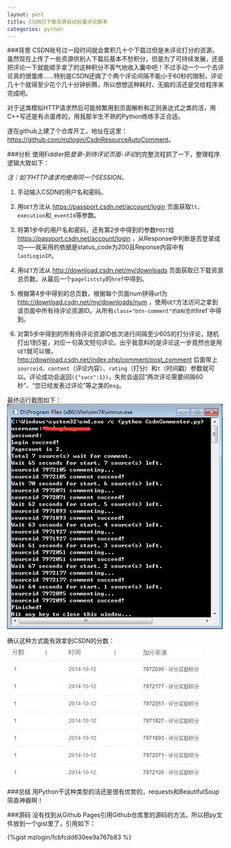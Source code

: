 ```yaml
---
layout: post
title: CSDN已下载资源自动批量评论脚本
categories: python
---
```


###背景
CSDN账号过一段时间就会累积几十个下载过但是未评论打分的资源，虽然现在上传了一些资源供别人下载后基本不愁积分，但是为了可持续发展，还是把评论一下就能顺手拿了的这种积分不客气地收入囊中吧！不过手动一个一个去评论真的很蛋疼……特别是CSDN还搞了个两个评论间隔不能小于60秒的限制，评论几十个就得至少花个几十分钟折腾，所以想想这种耗时、无脑的活还是交给程序来完成吧。

对于这类模拟HTTP请求然后可能频繁用到页面解析和正则表达式之类的活，用C++写还是有点蛋疼的，用我那半生不熟的Python练练手正合适。

遂在github上建了个仓库开工，地址在这里：<https://github.com/mzlogin/CsdnResourceAutoComment>。

###分析
使用Fiddler把*登录-到待评论页面-评论*的完整流程抓了一下，整理程序逻辑大致如下：

*注：如下HTTP请求均使用同一个SESSION。*

1. 手动输入CSDN的用户名和密码。

2. 用`GET`方法从 https://passport.csdn.net/account/login 页面获取`lt`、`execution`和`_eventId`等参数。

3. 将第1步中的用户名和密码，还有第2步中得到的参数`POST`给 https://passport.csdn.net/account/login ，从Response中判断是否登录成功——我采用的依据是status\_code为200且Reponse内容中有`lastLoginIP`。

4. 用`GET`方法从 http://download.csdn.net/my/downloads 页面获取已下载资源总页数。从最后一个`pageliststy`的`href`中得到。

5. 根据第4步中得到的总页数，根据每个页面num拼得url为 http://download.csdn.net/my/downloads/num ，使用`GET`方法访问之拿到该页面中所有待评论资源ID。从所有`class="btn-comment"的`a`标签的`href`中得到。

6. 对第5步中得到的所有待评论资源ID依次进行间隔至少60S的打分评论，随机打出1到5星，对应一句英文短句评论。出乎我意料的是评论这一步竟然也是用`GET`就可以做， http://download.csdn.net/index.php/comment/post_comment 后面带上`sourceid`、`content`（评论内容）、`rating`（打分）和`t`（时间戳）参数就可以。评论成功会返回`({"succ":1})`，失败会返回“两次评论需要间隔60秒”、“您已经发表过评论”等之类的`msg`。

最终运行截图如下：
![CSDN自动批量打分评论](/images/posts/python/csdncommenter.png)

确认这种方式能有效拿到CSDN的分数：
![CSDN自动评论得分](/images/posts/python/csdnscore.png)

###总结
用Python干这种类型的活还是很有优势的，requests和BeautifulSoup简直神器啊！

###源码
没有找到从Github Pages引用Github仓库里的源码的方法，所以把py文件放到一个gist里了，引用如下：

{%gist mzlogin/fcbfcdd630ee9a767b83 %}
